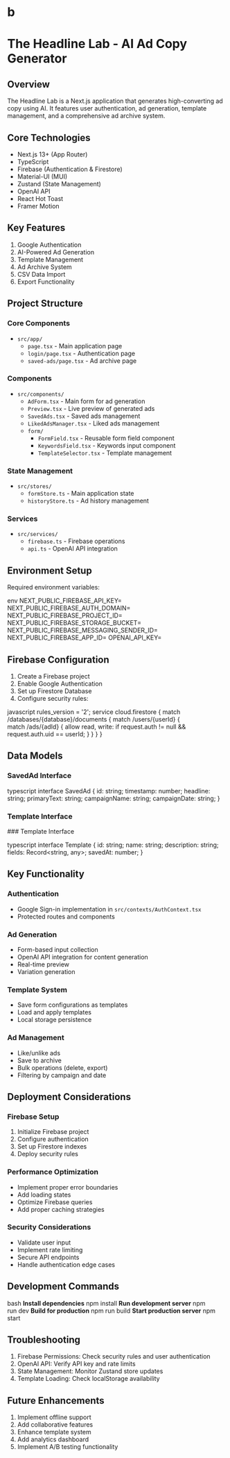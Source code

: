 # b
# The Headline Lab - AI Ad Copy Generator

## Overview
The Headline Lab is a Next.js application that generates high-converting ad copy using AI. It features user authentication, ad generation, template management, and a comprehensive ad archive system.

## Core Technologies
- Next.js 13+ (App Router)
- TypeScript
- Firebase (Authentication & Firestore)
- Material-UI (MUI)
- Zustand (State Management)
- OpenAI API
- React Hot Toast
- Framer Motion

## Key Features
1. Google Authentication
2. AI-Powered Ad Generation
3. Template Management
4. Ad Archive System
5. CSV Data Import
6. Export Functionality

## Project Structure

### Core Components
- `src/app/`
  - `page.tsx` - Main application page
  - `login/page.tsx` - Authentication page
  - `saved-ads/page.tsx` - Ad archive page

### Components
- `src/components/`
  - `AdForm.tsx` - Main form for ad generation
  - `Preview.tsx` - Live preview of generated ads
  - `SavedAds.tsx` - Saved ads management
  - `LikedAdsManager.tsx` - Liked ads management
  - `form/`
    - `FormField.tsx` - Reusable form field component
    - `KeywordsField.tsx` - Keywords input component
    - `TemplateSelector.tsx` - Template management

### State Management
- `src/stores/`
  - `formStore.ts` - Main application state
  - `historyStore.ts` - Ad history management

### Services
- `src/services/`
  - `firebase.ts` - Firebase operations
  - `api.ts` - OpenAI API integration

## Environment Setup
Required environment variables:

env
NEXT_PUBLIC_FIREBASE_API_KEY=
NEXT_PUBLIC_FIREBASE_AUTH_DOMAIN=
NEXT_PUBLIC_FIREBASE_PROJECT_ID=
NEXT_PUBLIC_FIREBASE_STORAGE_BUCKET=
NEXT_PUBLIC_FIREBASE_MESSAGING_SENDER_ID=
NEXT_PUBLIC_FIREBASE_APP_ID=
OPENAI_API_KEY=


## Firebase Configuration
1. Create a Firebase project
2. Enable Google Authentication
3. Set up Firestore Database
4. Configure security rules:

javascript
rules_version = '2';
service cloud.firestore {
match /databases/{database}/documents {
match /users/{userId} {
match /ads/{adId} {
allow read, write: if request.auth != null && request.auth.uid == userId;
}
}
}
}


## Data Models

### SavedAd Interface

typescript
interface SavedAd {
id: string;
timestamp: number;
headline: string;
primaryText: string;
campaignName: string;
campaignDate: string;
}


### Template Interface








### Template Interface















typescript
interface Template {
id: string;
name: string;
description: string;
fields: Record<string, any>;
savedAt: number;
}











## Key Functionality

### Authentication
- Google Sign-in implementation in `src/contexts/AuthContext.tsx`
- Protected routes and components

### Ad Generation
- Form-based input collection
- OpenAI API integration for content generation
- Real-time preview
- Variation generation

### Template System
- Save form configurations as templates
- Load and apply templates
- Local storage persistence

### Ad Management
- Like/unlike ads
- Save to archive
- Bulk operations (delete, export)
- Filtering by campaign and date

## Deployment Considerations

### Firebase Setup
1. Initialize Firebase project
2. Configure authentication
3. Set up Firestore indexes
4. Deploy security rules

### Performance Optimization
- Implement proper error boundaries
- Add loading states
- Optimize Firebase queries
- Add proper caching strategies

### Security Considerations
- Validate user input
- Implement rate limiting
- Secure API endpoints
- Handle authentication edge cases

## Development Commands

bash
**Install dependencies**
npm install
**Run development server**
npm run dev
**Build for production**
npm run build
**Start production server**
npm start


## Troubleshooting
1. Firebase Permissions: Check security rules and user authentication
2. OpenAI API: Verify API key and rate limits
3. State Management: Monitor Zustand store updates
4. Template Loading: Check localStorage availability

## Future Enhancements
1. Implement offline support
2. Add collaborative features
3. Enhance template system
4. Add analytics dashboard
5. Implement A/B testing functionality




